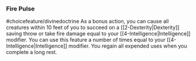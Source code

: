 ### Fire Pulse
#choicefeature/divinedoctrine
As a bonus action, you can cause all creatures within 10 feet of you to succeed on a [[2-Dexterity|Dexterity]] saving throw or take fire damage equal to your [[4-Intelligence|Intelligence]] modifier. You can use this feature a number of times equal to your [[4-Intelligence|Intelligence]] modifier. You regain all expended uses when you complete a long rest. 